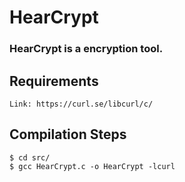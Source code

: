 # HearCrypt

### HearCrypt is a encryption tool.

## Requirements

```
Link: https://curl.se/libcurl/c/
```
 

## Compilation Steps

```
$ cd src/
$ gcc HearCrypt.c -o HearCrypt -lcurl
```
